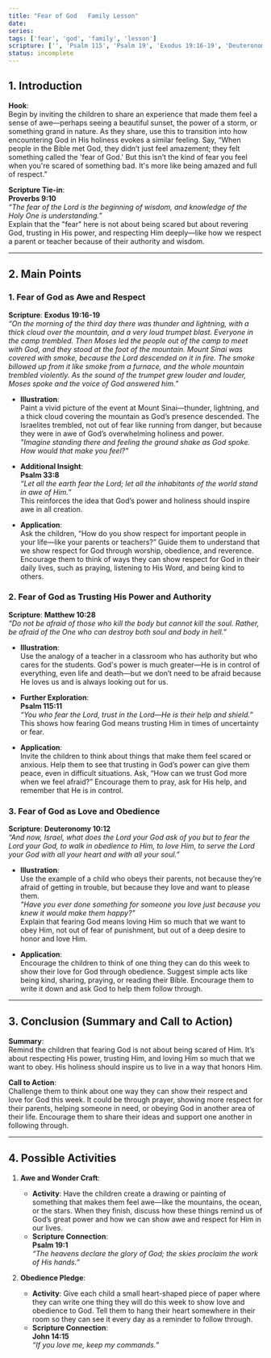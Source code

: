 ```yaml
---
title: "Fear of God   Family Lesson"
date: 
series: 
tags: ['fear', 'god', 'family', 'lesson']
scripture: ['', 'Psalm 115', 'Psalm 19', 'Exodus 19:16-19', 'Deuteronomy 10', 'Psalm 33', 'Proverbs 9', 'John 14', 'Activities\n\n1', 'Exodus 19', 'Matthew 10']
status: incomplete
---
```


## 1. Introduction

**Hook**:  
Begin by inviting the children to share an experience that made them feel a sense of awe—perhaps seeing a beautiful sunset, the power of a storm, or something grand in nature. As they share, use this to transition into how encountering God in His holiness evokes a similar feeling. Say, “When people in the Bible met God, they didn’t just feel amazement; they felt something called the 'fear of God.' But this isn’t the kind of fear you feel when you're scared of something bad. It's more like being amazed and full of respect.”

**Scripture Tie-in**:  
**Proverbs 9:10**  
*“The fear of the Lord is the beginning of wisdom, and knowledge of the Holy One is understanding.”*  
Explain that the "fear" here is not about being scared but about revering God, trusting in His power, and respecting Him deeply—like how we respect a parent or teacher because of their authority and wisdom.

---

## 2. Main Points

### 1. Fear of God as Awe and Respect

**Scripture**: **Exodus 19:16-19**  
*“On the morning of the third day there was thunder and lightning, with a thick cloud over the mountain, and a very loud trumpet blast. Everyone in the camp trembled. Then Moses led the people out of the camp to meet with God, and they stood at the foot of the mountain. Mount Sinai was covered with smoke, because the Lord descended on it in fire. The smoke billowed up from it like smoke from a furnace, and the whole mountain trembled violently. As the sound of the trumpet grew louder and louder, Moses spoke and the voice of God answered him.”*

- **Illustration**:  
  Paint a vivid picture of the event at Mount Sinai—thunder, lightning, and a thick cloud covering the mountain as God’s presence descended. The Israelites trembled, not out of fear like running from danger, but because they were in awe of God’s overwhelming holiness and power.  
  *"Imagine standing there and feeling the ground shake as God spoke. How would that make you feel?"*

- **Additional Insight**:  
  **Psalm 33:8**  
  *“Let all the earth fear the Lord; let all the inhabitants of the world stand in awe of Him.”*  
  This reinforces the idea that God’s power and holiness should inspire awe in all creation.

- **Application**:  
  Ask the children, “How do you show respect for important people in your life—like your parents or teachers?” Guide them to understand that we show respect for God through worship, obedience, and reverence. Encourage them to think of ways they can show respect for God in their daily lives, such as praying, listening to His Word, and being kind to others.

### 2. Fear of God as Trusting His Power and Authority

**Scripture**: **Matthew 10:28**  
*“Do not be afraid of those who kill the body but cannot kill the soul. Rather, be afraid of the One who can destroy both soul and body in hell.”*

- **Illustration**:  
  Use the analogy of a teacher in a classroom who has authority but who cares for the students. God's power is much greater—He is in control of everything, even life and death—but we don’t need to be afraid because He loves us and is always looking out for us.

- **Further Exploration**:  
  **Psalm 115:11**  
  *“You who fear the Lord, trust in the Lord—He is their help and shield.”*  
  This shows how fearing God means trusting Him in times of uncertainty or fear.

- **Application**:  
  Invite the children to think about things that make them feel scared or anxious. Help them to see that trusting in God’s power can give them peace, even in difficult situations. Ask, “How can we trust God more when we feel afraid?” Encourage them to pray, ask for His help, and remember that He is in control.

### 3. Fear of God as Love and Obedience

**Scripture**: **Deuteronomy 10:12**  
*“And now, Israel, what does the Lord your God ask of you but to fear the Lord your God, to walk in obedience to Him, to love Him, to serve the Lord your God with all your heart and with all your soul.”*

- **Illustration**:  
  Use the example of a child who obeys their parents, not because they’re afraid of getting in trouble, but because they love and want to please them.  
  *"Have you ever done something for someone you love just because you knew it would make them happy?"*  
  Explain that fearing God means loving Him so much that we want to obey Him, not out of fear of punishment, but out of a deep desire to honor and love Him.

- **Application**:  
  Encourage the children to think of one thing they can do this week to show their love for God through obedience. Suggest simple acts like being kind, sharing, praying, or reading their Bible. Encourage them to write it down and ask God to help them follow through.

---

## 3. Conclusion (Summary and Call to Action)

**Summary**:  
Remind the children that fearing God is not about being scared of Him. It’s about respecting His power, trusting Him, and loving Him so much that we want to obey. His holiness should inspire us to live in a way that honors Him.

**Call to Action**:  
Challenge them to think about one way they can show their respect and love for God this week. It could be through prayer, showing more respect for their parents, helping someone in need, or obeying God in another area of their life. Encourage them to share their ideas and support one another in following through.

---

## 4. Possible Activities

1. **Awe and Wonder Craft**:  
   - **Activity**: Have the children create a drawing or painting of something that makes them feel awe—like the mountains, the ocean, or the stars. When they finish, discuss how these things remind us of God’s great power and how we can show awe and respect for Him in our lives.
   - **Scripture Connection**:  
     **Psalm 19:1**  
     *“The heavens declare the glory of God; the skies proclaim the work of His hands.”*

2. **Obedience Pledge**:  
   - **Activity**: Give each child a small heart-shaped piece of paper where they can write one thing they will do this week to show love and obedience to God. Tell them to hang their heart somewhere in their room so they can see it every day as a reminder to follow through.
   - **Scripture Connection**:  
     **John 14:15**  
     *“If you love me, keep my commands.”*
